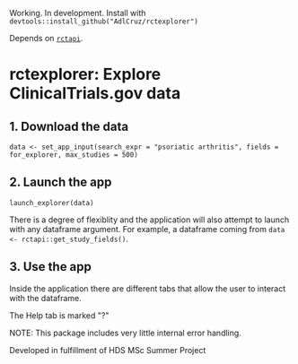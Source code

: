 Working. In development. Install with `devtools::install_github("AdlCruz/rctexplorer")`

Depends on [`rctapi`](https://github.com/AdlCruz/rctapi).

# rctexplorer: Explore ClinicalTrials.gov data

## 1. Download the data

`data <- set_app_input(search_expr = "psoriatic arthritis", fields = for_explorer, max_studies = 500)`

## 2. Launch the app

`launch_explorer(data)`

There is a degree of flexiblity and the application will also attempt to launch with any dataframe argument.
For example, a dataframe coming from `data <- rctapi::get_study_fields()`.

## 3. Use the app

Inside the application there are different tabs that allow the user to interact with the dataframe.

The Help tab is marked "?"

NOTE: This package includes very little internal error handling.

Developed in fulfillment of HDS MSc Summer Project
